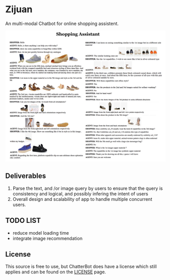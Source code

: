 # Zijuan

An multi-modal Chatbot for online shopping assistent.

![dialog example](img/dialogue_example.png)



## Deliverables

1. Parse the text, and /or image query by users to ensure that the query is consistency and logical, and possibly infering the intent of users 
2. Overall design and scalability of app to handle multiple concurrent users.

## TODO LIST

* reduce model loading time
* integrate image recommendation





## License
This source is free to use, but ChatterBot does have a license which still applies and can be found on the [LICENSE](https://github.com/gunthercox/ChatterBot/blob/master/LICENSE) page.
